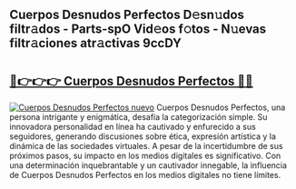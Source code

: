 ## Cuerpos Desnudos Perfectos D𝚎sn𝚞dos filtr𝚊dos - Parts-spO Vid𝚎os f𝚘tos - N𝚞evas filtr𝚊ciones atr𝚊ctivas 9ccDY

# <h2><a href="http://mb0r09.tromn.icu/?c=Cuerpos+Desnudos+Perfectos">🔗👉👉👉 Cuerpos Desnudos Perfectos 🔗🔗</a></h2>

[![Cuerpos Desnudos Perfectos nuevo](https://i.imgur.com/pEAQMta.gif)](http://mb0r09.tromn.icu/?c=Cuerpos+Desnudos+Perfectos)
Cuerpos Desnudos Perfectos, una persona intrigante y enigmática, desafía la categorización simple. Su innovadora personalidad en línea ha cautivado y enfurecido a sus seguidores, generando discusiones sobre ética, expresión artística y la dinámica de las sociedades virtuales. A pesar de la incertidumbre de sus próximos pasos, su impacto en los medios digitales es significativo. Con una determinación inquebrantable y un cautivador innegable, la influencia de Cuerpos Desnudos Perfectos en los medios digitales no tiene límites.
